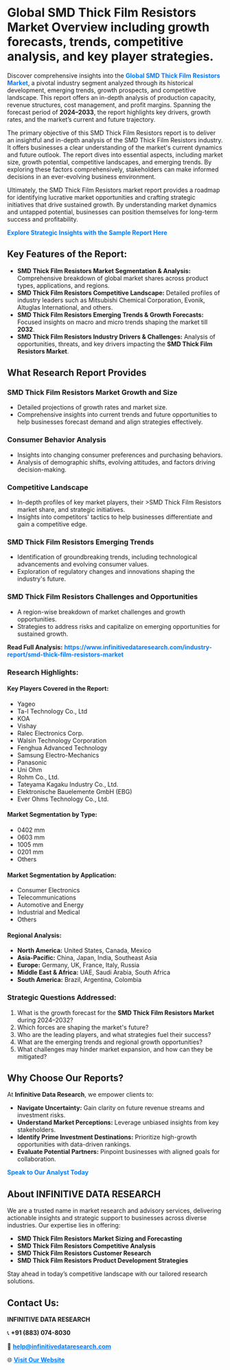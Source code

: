 <h1>Global SMD Thick Film Resistors Market Overview including growth forecasts, trends, competitive analysis, and key player strategies.</h1>
<p>
Discover comprehensive insights into the 
<a href="https://www.infinitivedataresearch.com/industry-report/smd-thick-film-resistors-market" rel="dofollow" style="color: #007BFF; text-decoration: none;"><strong>Global SMD Thick Film Resistors Market</strong></a>, a pivotal industry segment analyzed through its historical development, emerging trends, growth prospects, and competitive landscape. This report offers an in-depth analysis of production capacity, revenue structures, cost management, and profit margins. Spanning the forecast period of <strong>2024–2033</strong>, the report highlights key drivers, growth rates, and the market’s current and future trajectory.
</p>
<p>
The primary objective of this SMD Thick Film Resistors report is to deliver an insightful and in-depth analysis of the SMD Thick Film Resistors industry. It offers businesses a clear understanding of the market's current dynamics and future outlook. The report dives into essential aspects, including market size, growth potential, competitive landscapes, and emerging trends. By exploring these factors comprehensively, stakeholders can make informed decisions in an ever-evolving business environment.
</p>
<p>
Ultimately, the SMD Thick Film Resistors market report provides a roadmap for identifying lucrative market opportunities and crafting strategic initiatives that drive sustained growth. By understanding market dynamics and untapped potential, businesses can position themselves for long-term success and profitability.
</p>
<p>
<a href="https://www.infinitivedataresearch.com/request-sample/reportId=106309" style="color: #007BFF; text-decoration: none;"><strong>Explore Strategic Insights with the Sample Report Here</strong></a>
</p>

<h2>Key Features of the Report:</h2>
<ul>
<li><strong>SMD Thick Film Resistors Market Segmentation & Analysis:</strong> Comprehensive breakdown of global market shares across product types, applications, and regions.</li>
<li><strong>SMD Thick Film Resistors Competitive Landscape:</strong> Detailed profiles of industry leaders such as Mitsubishi Chemical Corporation, Evonik, Altuglas International, and others.</li>
<li><strong>SMD Thick Film Resistors Emerging Trends & Growth Forecasts:</strong> Focused insights on macro and micro trends shaping the market till <strong>2032</strong>.</li>
<li><strong>SMD Thick Film Resistors Industry Drivers & Challenges:</strong> Analysis of opportunities, threats, and key drivers impacting the <strong>SMD Thick Film Resistors Market</strong>.</li>
</ul>

<h2>What Research Report Provides</h2>
<h3>SMD Thick Film Resistors Market Growth and Size</h3>
<ul>
<li>Detailed projections of growth rates and market size.</li>
<li>Comprehensive insights into current trends and future opportunities to help businesses forecast demand and align strategies effectively.</li>
</ul>

<h3>Consumer Behavior Analysis</h3>
<ul>
<li>Insights into changing consumer preferences and purchasing behaviors.</li>
<li>Analysis of demographic shifts, evolving attitudes, and factors driving decision-making.</li>
</ul>

<h3>Competitive Landscape</h3>
<ul>
<li>In-depth profiles of key market players, their >SMD Thick Film Resistors market share, and strategic initiatives.</li>
<li>Insights into competitors' tactics to help businesses differentiate and gain a competitive edge.</li>
</ul>

<h3>SMD Thick Film Resistors Emerging Trends</h3>
<ul>
<li>Identification of groundbreaking trends, including technological advancements and evolving consumer values.</li>
<li>Exploration of regulatory changes and innovations shaping the industry's future.</li>
</ul>

<h3>SMD Thick Film Resistors Challenges and Opportunities</h3>
<ul>
<li>A region-wise breakdown of market challenges and growth opportunities.</li>
<li>Strategies to address risks and capitalize on emerging opportunities for sustained growth.</li>
</ul>
<p><strong>Read Full Analysis:</strong> <a href="https://www.infinitivedataresearch.com/industry-report/smd-thick-film-resistors-market" rel="dofollow" style="color: #007BFF; text-decoration: none;"><strong>https://www.infinitivedataresearch.com/industry-report/smd-thick-film-resistors-market</strong></a></p>
<h3>Research Highlights:</h3>
<h4>Key Players Covered in the Report:</h4>
<ul><li>Yageo</li><li>Ta-I Technology Co., Ltd</li><li>KOA</li><li>Vishay</li><li>Ralec Electronics Corp.</li><li>Walsin Technology Corporation</li><li>Fenghua Advanced Technology</li><li>Samsung Electro-Mechanics</li><li>Panasonic</li><li>Uni Ohm</li><li>Rohm Co., Ltd.</li><li>Tateyama Kagaku Industry Co., Ltd.</li><li>Elektronische Bauelemente GmbH (EBG)</li><li>Ever Ohms Technology Co., Ltd.</li></ul>
<h4>Market Segmentation by Type:</h4>
<ul><li>0402 mm</li><li>0603 mm</li><li>1005 mm</li><li>0201 mm</li><li>Others</li></ul>
<h4>Market Segmentation by Application:</h4>
<ul><li>Consumer Electronics</li><li>Telecommunications</li><li>Automotive and Energy</li><li>Industrial and Medical</li><li>Others</li></ul>

<h4>Regional Analysis:</h4>
<ul>
<li><strong>North America:</strong> United States, Canada, Mexico</li>
<li><strong>Asia-Pacific:</strong> China, Japan, India, Southeast Asia</li>
<li><strong>Europe:</strong> Germany, UK, France, Italy, Russia</li>
<li><strong>Middle East & Africa:</strong> UAE, Saudi Arabia, South Africa</li>
<li><strong>South America:</strong> Brazil, Argentina, Colombia</li>
</ul>

<h3>Strategic Questions Addressed:</h3>
<ol>
<li>What is the growth forecast for the <strong>SMD Thick Film Resistors Market</strong> during 2024–2032?</li>
<li>Which forces are shaping the market's future?</li>
<li>Who are the leading players, and what strategies fuel their success?</li>
<li>What are the emerging trends and regional growth opportunities?</li>
<li>What challenges may hinder market expansion, and how can they be mitigated?</li>
</ol>

<h2>Why Choose Our Reports?</h2>
<p>At <strong>Infinitive Data Research</strong>, we empower clients to:</p>
<ul>
<li><strong>Navigate Uncertainty:</strong> Gain clarity on future revenue streams and investment risks.</li>
<li><strong>Understand Market Perceptions:</strong> Leverage unbiased insights from key stakeholders.</li>
<li><strong>Identify Prime Investment Destinations:</strong> Prioritize high-growth opportunities with data-driven rankings.</li>
<li><strong>Evaluate Potential Partners:</strong> Pinpoint businesses with aligned goals for collaboration.</li>
</ul>
<p><a href="https://www.infinitivedataresearch.com/industry-report/smd-thick-film-resistors-market" rel="dofollow" style="color: #007BFF; text-decoration: none;"><strong>Speak to Our Analyst Today</strong></a></p>

<h2>About INFINITIVE DATA RESEARCH</h2>
<p>We are a trusted name in market research and advisory services, delivering actionable insights and strategic support to businesses across diverse industries. Our expertise lies in offering:</p>
<ul>
<li><strong>SMD Thick Film Resistors Market Sizing and Forecasting</strong></li>
<li><strong>SMD Thick Film Resistors Competitive Analysis</strong></li>
<li><strong>SMD Thick Film Resistors Customer Research</strong></li>
<li><strong>SMD Thick Film Resistors Product Development Strategies</strong></li>
</ul>
<p>Stay ahead in today’s competitive landscape with our tailored research solutions.</p>

<h2>Contact Us:</h2>
<p><strong>INFINITIVE DATA RESEARCH</strong></p>
<p>📞 <strong>+91 (883) 074-8030</strong></p>
<p>📧 <strong><a href="mailto:help@infinitivedataresearch.com" style="color: #007BFF;">help@infinitivedataresearch.com</a></strong></p>
<p>🌐 <strong><a href="https://www.infinitivedataresearch.com" rel="dofollow" style="color: #007BFF;">Visit Our Website</a></strong></p>